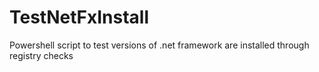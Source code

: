 # TestNetFxInstall
Powershell script to test versions of .net framework are installed through registry checks
